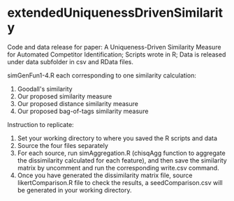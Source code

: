 # extendedUniquenessDrivenSimilarity

Code and data release for paper: A Uniqueness-Driven Similarity Measure for Automated Competitor Identification;
Scripts wrote in R;
Data is released under data subfolder in csv and RData files.

simGenFun1-4.R each corresponding to one similarity calculation:
  1. Goodall's similarity
  2. Our proposed similarity measure
  3. Our proposed distance similarity measure
  4. Our proposed bag-of-tags similarity measure

Instruction to replicate: 
  1. Set your working directory to where you saved the R scripts and data
  2. Source the four files separately
  3. For each source, run simAggregation.R (chisqAgg function to aggregate the dissimilarity calculated for each feature), and then save the similarity matrix by uncomment and run the corresponding write.csv command.
  4. Once you have generated the dissimilarity matrix file, source likertComparison.R file to check the results, a seedComparison.csv will be generated in your working directory.
